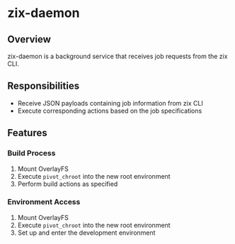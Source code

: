 # zix-daemon

## Overview
zix-daemon is a background service that receives job requests from the zix CLI.

## Responsibilities
- Receive JSON payloads containing job information from zix CLI
- Execute corresponding actions based on the job specifications

## Features

### Build Process
1. Mount OverlayFS
2. Execute `pivot_chroot` into the new root environment
3. Perform build actions as specified

### Environment Access
1. Mount OverlayFS  
2. Execute `pivot_chroot` into the new root environment
3. Set up and enter the development environment